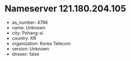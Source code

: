 # Nameserver 121.180.204.105

* as_number: 4766
* name: Unknown
* city: Pohang-si
* country: KR
* organization: Korea Telecom
* version: Unknown
* dnssec: false
